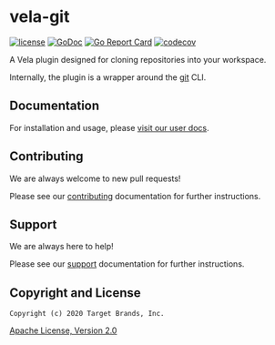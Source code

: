 # vela-git

[![license](https://img.shields.io/crates/l/gl.svg)](../LICENSE)
[![GoDoc](https://godoc.org/github.com/go-vela/vela-git?status.svg)](https://godoc.org/github.com/go-vela/vela-git)
[![Go Report Card](https://goreportcard.com/badge/go-vela/vela-git)](https://goreportcard.com/report/go-vela/vela-git)
[![codecov](https://codecov.io/gh/go-vela/vela-git/branch/master/graph/badge.svg)](https://codecov.io/gh/go-vela/vela-git)

A Vela plugin designed for cloning repositories into your workspace.

Internally, the plugin is a wrapper around the [git](https://git-scm.com/) CLI.

## Documentation

For installation and usage, please [visit our user docs](https://go-vela.github.io/docs).

## Contributing

We are always welcome to new pull requests!

Please see our [contributing](CONTRIBUTING.md) documentation for further instructions.

## Support

We are always here to help!

Please see our [support](SUPPORT.md) documentation for further instructions.

## Copyright and License

```
Copyright (c) 2020 Target Brands, Inc.
```

[Apache License, Version 2.0](http://www.apache.org/licenses/LICENSE-2.0)
